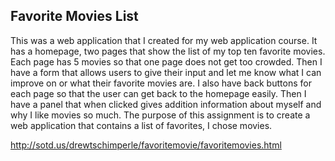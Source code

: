 ## Favorite Movies List

This was a web application that I created for my web application course. It has a homepage, two pages that show the list of my top ten favorite movies. Each page has 5 movies so that one page does not get too crowded. Then I have a form that allows users to give their input and let me know what I can improve on or what their favorite movies are. I also have back buttons for each page so that the user can get back to the homepage easily. Then I have a panel that when clicked gives addition information about myself and why I like movies so much. The purpose of this assignment is to create a web application that contains a list of favorites, I chose movies. 


http://sotd.us/drewtschimperle/favoritemovie/favoritemovies.html

